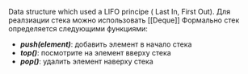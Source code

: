 Data structure which used a LIFO principe  ( Last In, First Out).
Для реалзиации стека можно использовать [[Deque]]
Формально стек определяется следующими функциями:

-   **_push(element)_**: добавить элемент в начало стека
-   **_top()_**: посмотрите на элемент вверху стека
-   _**pop()**_: удалить элемент наверху стека

